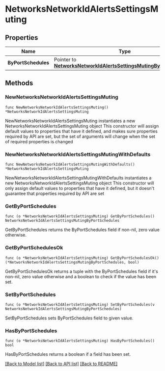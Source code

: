 # NetworksNetworkIdAlertsSettingsMuting

## Properties

Name | Type | Description | Notes
------------ | ------------- | ------------- | -------------
**ByPortSchedules** | Pointer to [**NetworksNetworkIdAlertsSettingsMutingByPortSchedules**](NetworksNetworkIdAlertsSettingsMutingByPortSchedules.md) |  | [optional] 

## Methods

### NewNetworksNetworkIdAlertsSettingsMuting

`func NewNetworksNetworkIdAlertsSettingsMuting() *NetworksNetworkIdAlertsSettingsMuting`

NewNetworksNetworkIdAlertsSettingsMuting instantiates a new NetworksNetworkIdAlertsSettingsMuting object
This constructor will assign default values to properties that have it defined,
and makes sure properties required by API are set, but the set of arguments
will change when the set of required properties is changed

### NewNetworksNetworkIdAlertsSettingsMutingWithDefaults

`func NewNetworksNetworkIdAlertsSettingsMutingWithDefaults() *NetworksNetworkIdAlertsSettingsMuting`

NewNetworksNetworkIdAlertsSettingsMutingWithDefaults instantiates a new NetworksNetworkIdAlertsSettingsMuting object
This constructor will only assign default values to properties that have it defined,
but it doesn't guarantee that properties required by API are set

### GetByPortSchedules

`func (o *NetworksNetworkIdAlertsSettingsMuting) GetByPortSchedules() NetworksNetworkIdAlertsSettingsMutingByPortSchedules`

GetByPortSchedules returns the ByPortSchedules field if non-nil, zero value otherwise.

### GetByPortSchedulesOk

`func (o *NetworksNetworkIdAlertsSettingsMuting) GetByPortSchedulesOk() (*NetworksNetworkIdAlertsSettingsMutingByPortSchedules, bool)`

GetByPortSchedulesOk returns a tuple with the ByPortSchedules field if it's non-nil, zero value otherwise
and a boolean to check if the value has been set.

### SetByPortSchedules

`func (o *NetworksNetworkIdAlertsSettingsMuting) SetByPortSchedules(v NetworksNetworkIdAlertsSettingsMutingByPortSchedules)`

SetByPortSchedules sets ByPortSchedules field to given value.

### HasByPortSchedules

`func (o *NetworksNetworkIdAlertsSettingsMuting) HasByPortSchedules() bool`

HasByPortSchedules returns a boolean if a field has been set.


[[Back to Model list]](../README.md#documentation-for-models) [[Back to API list]](../README.md#documentation-for-api-endpoints) [[Back to README]](../README.md)


